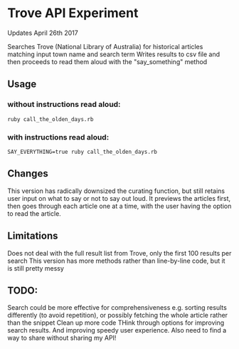 # Trove API Experiment
Updates April 26th 2017

Searches Trove (National Library of Australia) for historical articles matching input town name and search term
Writes results to csv file and then proceeds to read them aloud with the "say_something" method

## Usage
### without instructions read aloud:
```
ruby call_the_olden_days.rb
```
### with instructions read aloud:
```
SAY_EVERYTHING=true ruby call_the_olden_days.rb
```

## Changes
This version has radically downsized the curating function, but still retains user input on what to say
or not to say out loud.
It previews the articles first, then goes through each article one at a time, with the user having
the option to read the article. 

## Limitations
Does not deal with the full result list from Trove, only the first 100 results per search
This version has more methods rather than line-by-line code, but it is still pretty messy

## TODO:
Search could be more effective for comprehensiveness
e.g. sorting results differently (to avoid repetition), or possibly fetching the whole article rather than the snippet
Clean up more code
THink through options for improving search results. And improving speedy user experience.
Also need to find a way to share without sharing my API!
